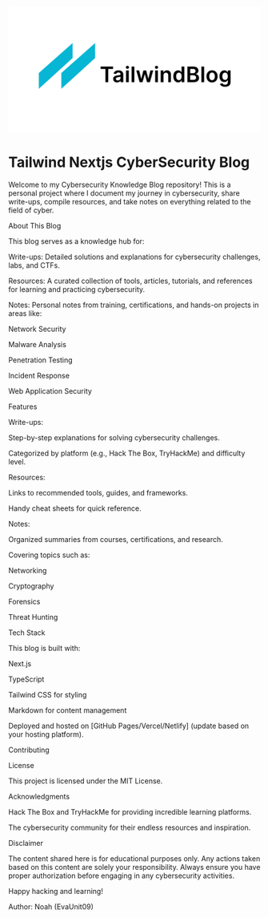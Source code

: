 ![tailwind-nextjs-banner](/public/static/images/twitter-card.png)

# Tailwind Nextjs CyberSecurity Blog


Welcome to my Cybersecurity Knowledge Blog repository! This is a personal project where I document my journey in cybersecurity, share write-ups, compile resources, and take notes on everything related to the field of cyber.

About This Blog

This blog serves as a knowledge hub for:

Write-ups: Detailed solutions and explanations for cybersecurity challenges, labs, and CTFs.

Resources: A curated collection of tools, articles, tutorials, and references for learning and practicing cybersecurity.

Notes: Personal notes from training, certifications, and hands-on projects in areas like:

Network Security

Malware Analysis

Penetration Testing

Incident Response

Web Application Security


Features

Write-ups:

Step-by-step explanations for solving cybersecurity challenges.

Categorized by platform (e.g., Hack The Box, TryHackMe) and difficulty level.

Resources:

Links to recommended tools, guides, and frameworks.

Handy cheat sheets for quick reference.

Notes:

Organized summaries from courses, certifications, and research.

Covering topics such as:

Networking

Cryptography

Forensics

Threat Hunting

Tech Stack

This blog is built with:

Next.js

TypeScript

Tailwind CSS for styling

Markdown for content management

Deployed and hosted on [GitHub Pages/Vercel/Netlify] (update based on your hosting platform).

Contributing


License

This project is licensed under the MIT License.

Acknowledgments

Hack The Box and TryHackMe for providing incredible learning platforms.

The cybersecurity community for their endless resources and inspiration.

Disclaimer

The content shared here is for educational purposes only. Any actions taken based on this content are solely your responsibility. Always ensure you have proper authorization before engaging in any cybersecurity activities.

Happy hacking and learning!

Author: Noah (EvaUnit09)


